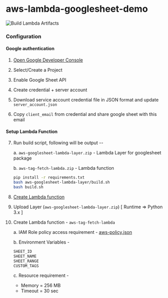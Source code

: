 # aws-lambda-googlesheet-demo

![Build Lambda Artifacts](https://github.com/faizsiddiqui/aws-lambda-googlesheet-demo/workflows/Build%20Lambda%20Artifacts/badge.svg)

### Configuration

#### Google authentication

1. [Open Google Developer Console](https://console.developers.google.com/)

2. Select/Create a Project

3. Enable Google Sheet API

4. Create credential + server account

5. Download service account credential file in JSON format and update `server_account.json`

6. Copy `client_email` from credential and share google sheet with this email


#### Setup Lambda Function

7. Run build script, following will be output --

    a. `aws-googlesheet-lambda-layer.zip` - Lambda Layer for googlesheet package

    b. `aws-tag-fetch-lambda.zip` - Lambda function

    ```bash
    pip install -r requirements.txt
    bash aws-googlesheet-lambda-layer/build.sh
    bash build.sh
    ```

8. [Create Lambda function](https://console.aws.amazon.com/lambda/home)

9. Upload Layer (`aws-googlesheet-lambda-layer.zip`) [ Runtime => Python 3.x ]

10. Create Lambda function - `aws-tag-fetch-lambda`

    a. IAM Role policy access requirement - [aws-policy.json](aws-policy.json)

    b. Environment Variables -

    ```bash
    SHEET_ID
    SHEET_NAME
    SHEET_RANGE
    CUSTOM_TAGS
    ```

    c. Resource requirement -
       - Memory = 256 MB
       - Timeout = 30 sec
